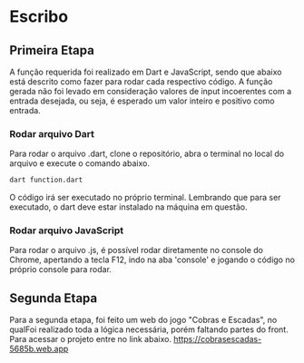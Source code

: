# Escribo

## Primeira Etapa

A função requerida foi realizado em Dart e JavaScript, sendo que abaixo está descrito como fazer para rodar cada respectivo código.
A função gerada não foi levado em consideração valores de input incoerentes com a entrada desejada, ou seja, é esperado um valor inteiro e positivo como entrada.

### Rodar arquivo Dart

Para rodar o arquivo .dart, clone o repositório, abra o terminal no local do arquivo e execute o comando abaixo.

```bash
dart function.dart
```

O código irá ser executado no próprio terminal. Lembrando que para ser executado, o dart deve estar instalado na máquina em questão.

### Rodar arquivo JavaScript

Para rodar o arquivo .js, é possível rodar diretamente no console do Chrome, apertando a tecla F12, indo na aba 'console' e jogando o código no próprio console para rodar.

## Segunda Etapa

Para a segunda etapa, foi feito um web do jogo "Cobras e Escadas", no qualFoi realizado toda a lógica necessária, porém faltando partes do front.
Para acessar o projeto entre no link abaixo.
https://cobrasescadas-5685b.web.app